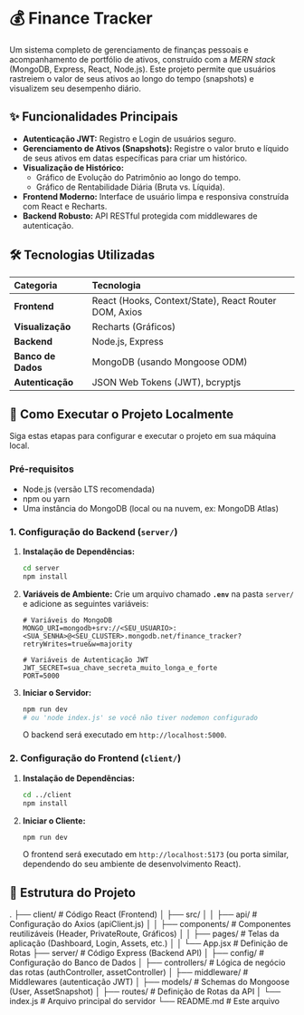# 💰 Finance Tracker

Um sistema completo de gerenciamento de finanças pessoais e acompanhamento de portfólio de ativos, construído com a *MERN stack* (MongoDB, Express, React, Node.js). Este projeto permite que usuários rastreiem o valor de seus ativos ao longo do tempo (snapshots) e visualizem seu desempenho diário.

## ✨ Funcionalidades Principais

* **Autenticação JWT:** Registro e Login de usuários seguro.
* **Gerenciamento de Ativos (Snapshots):** Registre o valor bruto e líquido de seus ativos em datas específicas para criar um histórico.
* **Visualização de Histórico:**
    * Gráfico de Evolução do Patrimônio ao longo do tempo.
    * Gráfico de Rentabilidade Diária (Bruta vs. Líquida).
* **Frontend Moderno:** Interface de usuário limpa e responsiva construída com React e Recharts.
* **Backend Robusto:** API RESTful protegida com middlewares de autenticação.

## 🛠️ Tecnologias Utilizadas

| Categoria | Tecnologia |
| :--- | :--- |
| **Frontend** | React (Hooks, Context/State), React Router DOM, Axios |
| **Visualização** | Recharts (Gráficos) |
| **Backend** | Node.js, Express |
| **Banco de Dados** | MongoDB (usando Mongoose ODM) |
| **Autenticação** | JSON Web Tokens (JWT), bcryptjs |

## 🚀 Como Executar o Projeto Localmente

Siga estas etapas para configurar e executar o projeto em sua máquina local.

### Pré-requisitos

* Node.js (versão LTS recomendada)
* npm ou yarn
* Uma instância do MongoDB (local ou na nuvem, ex: MongoDB Atlas)

### 1. Configuração do Backend (`server/`)

1.  **Instalação de Dependências:**
    ```bash
    cd server
    npm install
    ```

2.  **Variáveis de Ambiente:**
    Crie um arquivo chamado **`.env`** na pasta `server/` e adicione as seguintes variáveis:
    ```
    # Variáveis do MongoDB
    MONGO_URI=mongodb+srv://<SEU_USUARIO>:<SUA_SENHA>@<SEU_CLUSTER>.mongodb.net/finance_tracker?retryWrites=true&w=majority

    # Variáveis de Autenticação JWT
    JWT_SECRET=sua_chave_secreta_muito_longa_e_forte
    PORT=5000 
    ```

3.  **Iniciar o Servidor:**
    ```bash
    npm run dev 
    # ou 'node index.js' se você não tiver nodemon configurado
    ```
    O backend será executado em `http://localhost:5000`.

### 2. Configuração do Frontend (`client/`)

1.  **Instalação de Dependências:**
    ```bash
    cd ../client
    npm install
    ```

2.  **Iniciar o Cliente:**
    ```bash
    npm run dev 
    ```
    O frontend será executado em `http://localhost:5173` (ou porta similar, dependendo do seu ambiente de desenvolvimento React).

## 📂 Estrutura do Projeto
.
├── client/                     # Código React (Frontend)
│   ├── src/
│   │   ├── api/                # Configuração do Axios (apiClient.js)
│   │   ├── components/         # Componentes reutilizáveis (Header, PrivateRoute, Gráficos)
│   │   ├── pages/              # Telas da aplicação (Dashboard, Login, Assets, etc.)
│   │   └── App.jsx             # Definição de Rotas
├── server/                     # Código Express (Backend API)
│   ├── config/                 # Configuração do Banco de Dados
│   ├── controllers/            # Lógica de negócio das rotas (authController, assetController)
│   ├── middleware/             # Middlewares (autenticação JWT)
│   ├── models/                 # Schemas do Mongoose (User, AssetSnapshot)
│   ├── routes/                 # Definição de Rotas da API
│   └── index.js                # Arquivo principal do servidor
└── README.md                   # Este arquivo